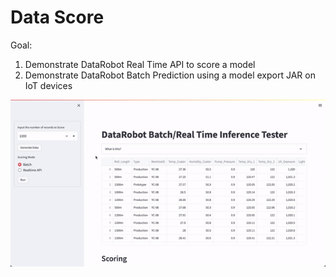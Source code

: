 # Data Score

Goal:
1. Demonstrate DataRobot Real Time API to score a model
2. Demonstrate DataRobot Batch Prediction using a model export JAR on IoT devices


![Inference Gif](inference.gif)